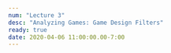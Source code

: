 ```yaml
---
num: "Lecture 3"
desc: "Analyzing Games: Game Design Filters"
ready: true
date: 2020-04-06 11:00:00.00-7:00
---
```

